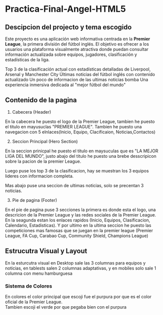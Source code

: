 # Practica-Final-Angel-HTML5

## Descipcion del projecto y tema escogido
Este proyecto es una aplicación web informativa centrada en la **Premier League**, la primera división del fútbol inglés. El objetivo es ofrecer a los usuarios una plataforma visualmente atractiva donde puedan consultar información actualizada sobre equipos, jugadores, clasificación y estadísticas de la liga.

Top 3 de la clasificación actual con estadísticas detalladas de Liverpool, Arsenal y Manchester City
Últimas noticias del fútbol inglés con contenido actualizado
Un poco de informacion de las ultimas noticias bomba 
Una experiencia inmersiva dedicada al "mejor fútbol del mundo"

## Contenido de la pagina
1. Cabecera (Header)

En la cabecera he puesto el logo de la Premier League, tambien he puesto el titulo en mayusuclas "PREMIER LEAGUE".
Tambien he puesto una navegacion con 5 elnlaces(Inicio, Equipo, Clacificaion, Noticias,Contactos)

2. Seccion Principal (Hero Section)

En la seccion prinicpal he puesto el titulo en maysuculas que es "LA MEJOR LIGA DEL MUNDO", justo abajo del titulo he puesto una brebe desscripicon sobre la pacion de la premier League.

Luego puse los top 3 de la clasificacion, hay se muestran los 3 equipos lideres con informacion completa.


Mas abajo puse una seccion de ultimas noticias, solo se precentan 3 noticias.


3. Pie de pagina (Footer)

En el pie de pagina puse 3 secciones la primera es donde esta el logo, una descricion de la Premier League y las redes sociales de la Premier League. En la seagunda estan los enlaces rapidos (Inicio, Equipos, Clasificacion, Calendario, Estadisticas). Y por ultimo en la ultima seccion he puesto las competiciones mas famosas que se juegan en la premier league (Premier League, FA Cup, Carabao Cup, Community Shield, Champions League)

## Estrucutra Visual y Layout

En la esturcutra visual en Desktop sale las 3 columnas para equipos y noticias, en tablests salen 2 columnas adaptativas, y en mobiles solo sale 1 columna con menu hamburguesa

### Sistema de Colores

En colores el color principal que escoji fue el purpura por que es el color oficial de la Premier League.\
Tambien escoji el verde por que pegaba bien con el purpura
